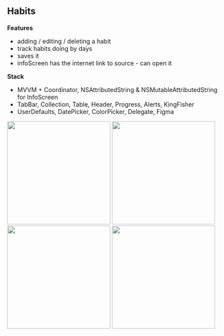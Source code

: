 ## Habits

**Features** 

- adding / editing / deleting a habit
- track habits doing by days
- saves it
- infoScreen has the internet link to source - can open it

**Stack** 
- MVVM + Coordinator, NSAttributedString & NSMutableAttributedString for InfoScreen
- TabBar, Collection, Table, Header, Progress, Alerts, KingFisher
- UserDefaults, DatePicker, ColorPicker, Delegate, Figma



<img src="https://github.com/RomanVakulenko/Habits/assets/97017715/00586698-6736-4d2f-8e1a-0fac7e48bc08" width="240">

<img src="https://github.com/RomanVakulenko/Habits/assets/97017715/2e686e6c-1cfa-4b56-a7cf-50a2a417c580" width="240">

<img src="https://github.com/RomanVakulenko/Habits/assets/97017715/aa954e40-7170-4b4d-96ac-e5781dbb7395" width="240">

<img src="https://github.com/RomanVakulenko/Habits/assets/97017715/e52fa7e2-8f10-42cf-b5a8-c627d09697c8" width="240">
